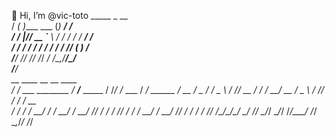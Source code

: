 👋 Hi, I’m @vic-toto
    _____                 _            __      
   /  _( )____ ___       (_)_  _______/ /_     
   / / |// __ `__ \     / / / / / ___/ __/   
 _/ /   / / / / / /    / / /_/ (__  ) /_     
/___/  /_/ /_/ /_/  __/ /\__,_/____/\__/   
                  /___/                                                                                                
     __                      ____              __  __            ____          
   / /_  ___  ________     / __/___  _____   / /_/ /_  ___     / __/_  ______ 
  / __ \/ _ \/ ___/ _ \   / /_/ __ \/ ___/  / __/ __ \/ _ \   / /_/ / / / __ \
 / / / /  __/ /  /  __/  / __/ /_/ / /     / /_/ / / /  __/  / __/ /_/ / / / /
/_/ /_/\___/_/   \___/  /_/  \____/_/      \__/_/ /_/\___/  /_/  \__,_/_/ /_/ 
                                                                                           
